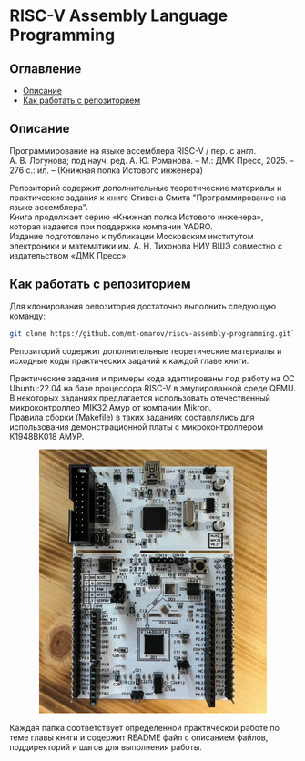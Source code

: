 # RISC-V Assembly Language Programming

## Оглавление

<!--toc:end-->
- [Описание](#описание)
- [Как работать с репозиторием](#как-работать-с-репозиторием)
<!--toc:end-->

## Описание

Программирование на языке ассемблера RISC-V / пер. с англ. А. В. Логунова; под науч. ред. А. Ю. Романова. – М.: ДМК Пресс, 2025. – 276 с.: ил. – (Книжная полка Истового инженера)

Репозиторий содержит дополнительные теоретические материалы и практические задания
к книге Стивена Смита "Программирование на языке ассемблера".<br>
Книга продолжает серию «Книжная полка Истового инженера», которая издается при поддержке
компании YADRO.<br>
Издание подготовлено к публикации Московским институтом электроники и математики
им. А. Н. Тихонова НИУ ВШЭ совместно с издательством «ДМК Пресс».

## Как работать с репозиторием

Для клонирования репозитория достаточно выполнить следующую команду:

```bash
git clone https://github.com/mt-omarov/riscv-assembly-programming.git`
```

Репозиторий содержит дополнительные теоретические материалы и исходные коды
практических заданий к каждой главе книги.

Практические задания и примеры кода адаптированы под работу на ОС Ubuntu:22.04
на базе процессора RISC-V в эмулированной среде QEMU.<br>
В некоторых заданиях предлагается использовать отечественный микроконтроллер
MIK32 Амур от компании Mikron.<br>
Правила сборки (Makefile) в таких заданиях составлялись для использования
демонстрационной платы с микроконтроллером К1948ВК018 АМУР.

<p align="center">
    <img
        src="./img/mik32-amur.jpg"
        alt="Демонстрационная плата с микроконтроллером К1948ВК018 АМУР"
        width="400"
    />
</p>

Каждая папка соответствует определенной практической работе по теме главы книги
и содержит README файл с описанием файлов, поддиректорий и шагов для выполнения работы.
